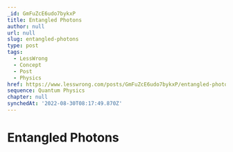 ```yaml
---
_id: GmFuZcE6udo7bykxP
title: Entangled Photons
author: null
url: null
slug: entangled-photons
type: post
tags:
  - LessWrong
  - Concept
  - Post
  - Physics
href: https://www.lesswrong.com/posts/GmFuZcE6udo7bykxP/entangled-photons
sequence: Quantum Physics
chapter: null
synchedAt: '2022-08-30T08:17:49.870Z'
---
```


# Entangled Photons
